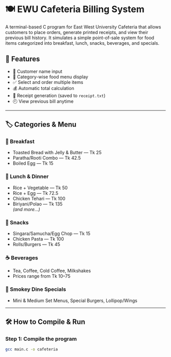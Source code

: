 # 🍽️ EWU Cafeteria Billing System

A terminal-based C program for East West University Cafeteria that allows customers to place orders, generate printed receipts, and view their previous bill history. It simulates a simple point-of-sale system for food items categorized into breakfast, lunch, snacks, beverages, and specials.

## 🚀 Features

- 👤 Customer name input
- 🧾 Category-wise food menu display
- ✅ Select and order multiple items
- 💰 Automatic total calculation
- 📄 Receipt generation (saved to `receipt.txt`)
- 🕘 View previous bill anytime

---

## 🏷️ Categories & Menu

### 🥐 Breakfast
- Toasted Bread with Jelly & Butter — Tk 25
- Paratha/Rooti Combo — Tk 42.5
- Boiled Egg — Tk 15

### 🍛 Lunch & Dinner
- Rice + Vegetable — Tk 50  
- Rice + Egg — Tk 72.5  
- Chicken Tehari — Tk 100  
- Biriyani/Polao — Tk 135  
_(and more...)_

### 🍟 Snacks
- Singara/Samucha/Egg Chop — Tk 15  
- Chicken Pasta — Tk 100  
- Rolls/Burgers — Tk 45

### ☕ Beverages
- Tea, Coffee, Cold Coffee, Milkshakes  
- Prices range from Tk 10–75

### 🍔 Smokey Dine Specials
- Mini & Medium Set Menus, Special Burgers, Lollipop/Wings

---

## 🛠️ How to Compile & Run

### Step 1: Compile the program
```bash
gcc main.c -o cafeteria
